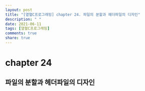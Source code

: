 ```yaml
---
layout: post
title: "[열혈C프로그래밍] chapter 24. 파일의 분할과 헤더파일의 디자인"
description: " "
date: 2021-06-11
tags: [열혈C프로그래밍]
comments: true
share: true
---
```


# chapter 24
## 파일의 분할과 헤더파일의 디자인

